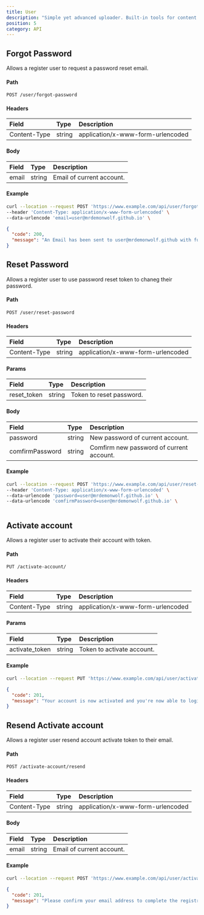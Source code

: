 ```yaml
---
title: User
description: "Simple yet advanced uploader. Built-in tools for content moderation tools for admins, and with integration in mind."
position: 5
category: API
---
```


## Forgot Password

Allows a register user to request a password reset email.

#### Path

`POST /user/forgot-password`

#### Headers

| Field        | Type   | Description                       |
| :----------- | :----- | :-------------------------------- |
| Content-Type | string | application/x-www-form-urlencoded |

#### Body

| Field | Type   | Description               |
| :---- | :----- | :------------------------ |
| email | string | Email of current account. |

#### Example

<code-group>
  <code-block label="Request" active>

```sh
curl --location --request POST 'https://www.example.com/api/user/forgot-password' \
--header 'Content-Type: application/x-www-form-urlencoded' \
--data-urlencode 'email=user@mrdemonwolf.github.io' \
```

  </code-block>
  <code-block label="Response
">

```json
{
  "code": 200,
  "message": "An Email has been sent to user@mrdemonwolf.github with further instructions on how to reset your password. Please check your email account."
}
```

  </code-block>
</code-group>

## Reset Password

Allows a register user to use password reset token to chaneg their password.

#### Path

`POST /user/reset-password`

#### Headers

| Field        | Type   | Description                       |
| :----------- | :----- | :-------------------------------- |
| Content-Type | string | application/x-www-form-urlencoded |

#### Params

| Field       | Type   | Description              |
| :---------- | :----- | :----------------------- |
| reset_token | string | Token to reset password. |

#### Body

| Field           | Type   | Description                              |
| :-------------- | :----- | :--------------------------------------- |
| password        | string | New password of current account.         |
| comfirmPassword | string | Comfirm new password of current account. |

#### Example

<code-group>
  <code-block label="Request" active>

```sh
curl --location --request POST 'https://www.example.com/api/user/reset-password/:reset_token' \
--header 'Content-Type: application/x-www-form-urlencoded' \
--data-urlencode 'password=user@mrdemonwolf.github.io' \
--data-urlencode 'comfirmPassword=user@mrdemonwolf.github.io' \
```

  </code-block>
  <code-block label="Response
">

```json

```

  </code-block>
</code-group>

## Activate account

Allows a register user to activate their account with token.

#### Path

`PUT /activate-account/`

#### Headers

| Field        | Type   | Description                       |
| :----------- | :----- | :-------------------------------- |
| Content-Type | string | application/x-www-form-urlencoded |

#### Params

| Field          | Type   | Description                |
| :------------- | :----- | :------------------------- |
| activate_token | string | Token to activate account. |

#### Example

<code-group>
  <code-block label="Request" active>

```sh
curl --location --request PUT 'https://www.example.com/api/user/activate-account/:activate_token' \
```

  </code-block>
  <code-block label="Response
">

```json
{
  "code": 201,
  "message": "Your account is now activated and you're now able to login."
}
```

  </code-block>
</code-group>

## Resend Activate account

Allows a register user resend account activate token to their email.

#### Path

`POST /activate-account/resend`

#### Headers

| Field        | Type   | Description                       |
| :----------- | :----- | :-------------------------------- |
| Content-Type | string | application/x-www-form-urlencoded |

#### Body

| Field | Type   | Description               |
| :---- | :----- | :------------------------ |
| email | string | Email of current account. |

#### Example

<code-group>
  <code-block label="Request" active>

```sh
curl --location --request POST 'https://www.example.com/api/user/activate-account/:activate_token' \
```

  </code-block>
  <code-block label="Response
">

```json
{
  "code": 201,
  "message": "Please confirm your email address to complete the registration."
}
```

  </code-block>
</code-group>
